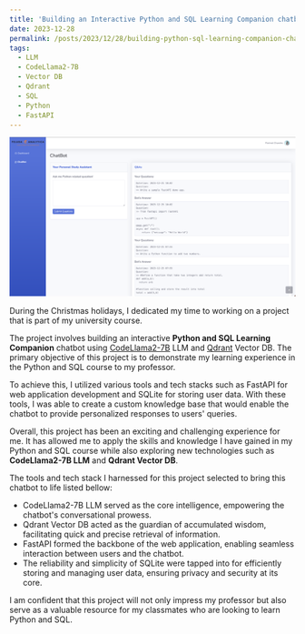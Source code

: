 ```yaml
---
title: 'Building an Interactive Python and SQL Learning Companion chatbot using CodeLlama2-7B LLM'
date: 2023-12-28
permalink: /posts/2023/12/28/building-python-sql-learning-companion-chatbot-using-llm/
tags:
  - LLM
  - CodeLlama2-7B
  - Vector DB
  - Qdrant
  - SQL
  - Python
  - FastAPI
---
```


![](/images/learning-companion.png)

During the Christmas holidays, I dedicated my time to working on a project that is part of my university course.

The project involves building an interactive **Python and SQL Learning Companion** chatbot using [CodeLlama2-7B](https://huggingface.co/TheBloke/CodeLlama-7B-GGUF) LLM and [Qdrant](https://www.linkedin.com/company/qdrant/?lipi=urn%3Ali%3Apage%3Ad_flagship3_pulse_read%3B7JXIJxhrSdqxvB1YpCHEgA%3D%3D) Vector DB. The primary objective of this project is to demonstrate my learning experience in the Python and SQL course to my professor.

To achieve this, I utilized various tools and tech stacks such as FastAPI for web application development and SQLite for storing user data. With these tools, I was able to create a custom knowledge base that would enable the chatbot to provide personalized responses to users' queries.

Overall, this project has been an exciting and challenging experience for me. It has allowed me to apply the skills and knowledge I have gained in my Python and SQL course while also exploring new technologies such as **CodeLlama2-7B LLM** and **Qdrant Vector DB**.

The tools and tech stack I harnessed for this project selected to bring this chatbot to life listed bellow:

- CodeLlama2-7B LLM served as the core intelligence, empowering the chatbot's conversational prowess.
- Qdrant Vector DB acted as the guardian of accumulated wisdom, facilitating quick and precise retrieval of information.
- FastAPI formed the backbone of the web application, enabling seamless interaction between users and the chatbot.
- The reliability and simplicity of SQLite were tapped into for efficiently storing and managing user data, ensuring privacy and security at its core.

I am confident that this project will not only impress my professor but also serve as a valuable resource for my classmates who are looking to learn Python and SQL.